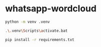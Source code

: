 # whatsapp-wordcloud
 ```bash
python -m venv .venv
```
```bash
.\.venv\Scripts\activate.bat
```
```bash
pip install -r requirements.txt
```